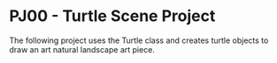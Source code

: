 # PJ00 - Turtle Scene Project

The following project uses the Turtle class and creates turtle objects to draw an art natural landscape art piece.
